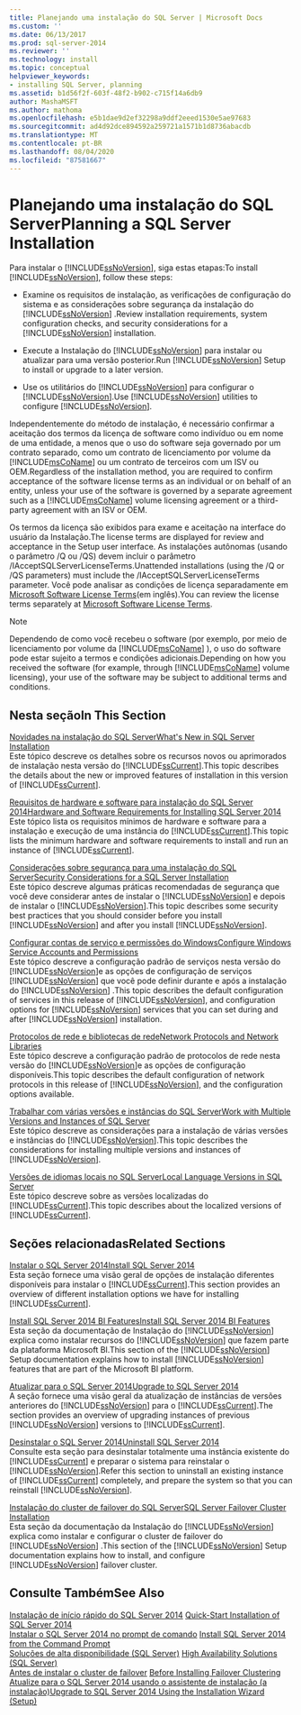 ```yaml
---
title: Planejando uma instalação do SQL Server | Microsoft Docs
ms.custom: ''
ms.date: 06/13/2017
ms.prod: sql-server-2014
ms.reviewer: ''
ms.technology: install
ms.topic: conceptual
helpviewer_keywords:
- installing SQL Server, planning
ms.assetid: b1d56f2f-603f-48f2-b902-c715f14a6db9
author: MashaMSFT
ms.author: mathoma
ms.openlocfilehash: e5b1dae9d2ef32298a9ddf2eeed1530e5ae97683
ms.sourcegitcommit: ad4d92dce894592a259721a1571b1d8736abacdb
ms.translationtype: MT
ms.contentlocale: pt-BR
ms.lasthandoff: 08/04/2020
ms.locfileid: "87581667"
---
```

# <a name="planning-a-sql-server-installation"></a><span data-ttu-id="48f4d-102">Planejando uma instalação do SQL Server</span><span class="sxs-lookup"><span data-stu-id="48f4d-102">Planning a SQL Server Installation</span></span>
  <span data-ttu-id="48f4d-103">Para instalar o [!INCLUDE[ssNoVersion](../../includes/ssnoversion-md.md)], siga estas etapas:</span><span class="sxs-lookup"><span data-stu-id="48f4d-103">To install [!INCLUDE[ssNoVersion](../../includes/ssnoversion-md.md)], follow these steps:</span></span>  
  
-   <span data-ttu-id="48f4d-104">Examine os requisitos de instalação, as verificações de configuração do sistema e as considerações sobre segurança da instalação do [!INCLUDE[ssNoVersion](../../includes/ssnoversion-md.md)] .</span><span class="sxs-lookup"><span data-stu-id="48f4d-104">Review installation requirements, system configuration checks, and security considerations for a [!INCLUDE[ssNoVersion](../../includes/ssnoversion-md.md)] installation.</span></span>  
  
-   <span data-ttu-id="48f4d-105">Execute a Instalação do [!INCLUDE[ssNoVersion](../../includes/ssnoversion-md.md)] para instalar ou atualizar para uma versão posterior.</span><span class="sxs-lookup"><span data-stu-id="48f4d-105">Run [!INCLUDE[ssNoVersion](../../includes/ssnoversion-md.md)] Setup to install or upgrade to a later version.</span></span>  
  
-   <span data-ttu-id="48f4d-106">Use os utilitários do [!INCLUDE[ssNoVersion](../../includes/ssnoversion-md.md)] para configurar o [!INCLUDE[ssNoVersion](../../includes/ssnoversion-md.md)].</span><span class="sxs-lookup"><span data-stu-id="48f4d-106">Use [!INCLUDE[ssNoVersion](../../includes/ssnoversion-md.md)] utilities to configure [!INCLUDE[ssNoVersion](../../includes/ssnoversion-md.md)].</span></span>  
  
 <span data-ttu-id="48f4d-107">Independentemente do método de instalação, é necessário confirmar a aceitação dos termos da licença de software como indivíduo ou em nome de uma entidade, a menos que o uso do software seja governado por um contrato separado, como um contrato de licenciamento por volume da [!INCLUDE[msCoName](../../includes/msconame-md.md)] ou um contrato de terceiros com um ISV ou OEM.</span><span class="sxs-lookup"><span data-stu-id="48f4d-107">Regardless of the installation method, you are required to confirm acceptance of the software license terms as an individual or on behalf of an entity, unless your use of the software is governed by a separate agreement such as a [!INCLUDE[msCoName](../../includes/msconame-md.md)] volume licensing agreement or a third-party agreement with an ISV or OEM.</span></span>  
  
 <span data-ttu-id="48f4d-108">Os termos da licença são exibidos para exame e aceitação na interface do usuário da Instalação.</span><span class="sxs-lookup"><span data-stu-id="48f4d-108">The license terms are displayed for review and acceptance in the Setup user interface.</span></span> <span data-ttu-id="48f4d-109">As instalações autônomas (usando o parâmetro /Q ou /QS) devem incluir o parâmetro /IAcceptSQLServerLicenseTerms.</span><span class="sxs-lookup"><span data-stu-id="48f4d-109">Unattended installations (using the /Q or /QS parameters) must include the /IAcceptSQLServerLicenseTerms parameter.</span></span> <span data-ttu-id="48f4d-110">Você pode analisar as condições de licença separadamente em [Microsoft Software License Terms](https://go.microsoft.com/fwlink/?LinkID=148209)(em inglês).</span><span class="sxs-lookup"><span data-stu-id="48f4d-110">You can review the license terms separately at [Microsoft Software License Terms](https://go.microsoft.com/fwlink/?LinkID=148209).</span></span>  
  
> [!NOTE]  
>  <span data-ttu-id="48f4d-111">Dependendo de como você recebeu o software (por exemplo, por meio de licenciamento por volume da [!INCLUDE[msCoName](../../includes/msconame-md.md)] ), o uso do software pode estar sujeito a termos e condições adicionais.</span><span class="sxs-lookup"><span data-stu-id="48f4d-111">Depending on how you received the software (for example, through [!INCLUDE[msCoName](../../includes/msconame-md.md)] volume licensing), your use of the software may be subject to additional terms and conditions.</span></span>  
  
## <a name="in-this-section"></a><span data-ttu-id="48f4d-112">Nesta seção</span><span class="sxs-lookup"><span data-stu-id="48f4d-112">In This Section</span></span>  
 [<span data-ttu-id="48f4d-113">Novidades na instalação do SQL Server</span><span class="sxs-lookup"><span data-stu-id="48f4d-113">What's New in SQL Server Installation</span></span>](../../../2014/sql-server/install/what-s-new-in-sql-server-installation.md)  
 <span data-ttu-id="48f4d-114">Este tópico descreve os detalhes sobre os recursos novos ou aprimorados de instalação nesta versão do [!INCLUDE[ssCurrent](../../includes/sscurrent-md.md)].</span><span class="sxs-lookup"><span data-stu-id="48f4d-114">This topic describes the details about the new or improved features of installation in this version of [!INCLUDE[ssCurrent](../../includes/sscurrent-md.md)].</span></span>  
  
 [<span data-ttu-id="48f4d-115">Requisitos de hardware e software para instalação do SQL Server 2014</span><span class="sxs-lookup"><span data-stu-id="48f4d-115">Hardware and Software Requirements for Installing SQL Server 2014</span></span>](hardware-and-software-requirements-for-installing-sql-server.md)  
 <span data-ttu-id="48f4d-116">Este tópico lista os requisitos mínimos de hardware e software para a instalação e execução de uma instância do [!INCLUDE[ssCurrent](../../includes/sscurrent-md.md)].</span><span class="sxs-lookup"><span data-stu-id="48f4d-116">This topic lists the minimum hardware and software requirements to install and run an instance of [!INCLUDE[ssCurrent](../../includes/sscurrent-md.md)].</span></span>  
  
 [<span data-ttu-id="48f4d-117">Considerações sobre segurança para uma instalação do SQL Server</span><span class="sxs-lookup"><span data-stu-id="48f4d-117">Security Considerations for a SQL Server Installation</span></span>](../../../2014/sql-server/install/security-considerations-for-a-sql-server-installation.md)  
 <span data-ttu-id="48f4d-118">Este tópico descreve algumas práticas recomendadas de segurança que você deve considerar antes de instalar o [!INCLUDE[ssNoVersion](../../includes/ssnoversion-md.md)] e depois de instalar o [!INCLUDE[ssNoVersion](../../includes/ssnoversion-md.md)].</span><span class="sxs-lookup"><span data-stu-id="48f4d-118">This topic describes some security best practices that you should consider before you install [!INCLUDE[ssNoVersion](../../includes/ssnoversion-md.md)] and after you install [!INCLUDE[ssNoVersion](../../includes/ssnoversion-md.md)].</span></span>  
  
 [<span data-ttu-id="48f4d-119">Configurar contas de serviço e permissões do Windows</span><span class="sxs-lookup"><span data-stu-id="48f4d-119">Configure Windows Service Accounts and Permissions</span></span>](../../database-engine/configure-windows/configure-windows-service-accounts-and-permissions.md)  
 <span data-ttu-id="48f4d-120">Este tópico descreve a configuração padrão de serviços nesta versão do [!INCLUDE[ssNoVersion](../../includes/ssnoversion-md.md)]e as opções de configuração de serviços [!INCLUDE[ssNoVersion](../../includes/ssnoversion-md.md)] que você pode definir durante e após a instalação do [!INCLUDE[ssNoVersion](../../includes/ssnoversion-md.md)] .</span><span class="sxs-lookup"><span data-stu-id="48f4d-120">This topic describes the default configuration of services in this release of [!INCLUDE[ssNoVersion](../../includes/ssnoversion-md.md)], and configuration options for [!INCLUDE[ssNoVersion](../../includes/ssnoversion-md.md)] services that you can set during and after [!INCLUDE[ssNoVersion](../../includes/ssnoversion-md.md)] installation.</span></span>  
  
 [<span data-ttu-id="48f4d-121">Protocolos de rede e bibliotecas de rede</span><span class="sxs-lookup"><span data-stu-id="48f4d-121">Network Protocols and Network Libraries</span></span>](../../../2014/sql-server/install/network-protocols-and-network-libraries.md)  
 <span data-ttu-id="48f4d-122">Este tópico descreve a configuração padrão de protocolos de rede nesta versão do [!INCLUDE[ssNoVersion](../../includes/ssnoversion-md.md)]e as opções de configuração disponíveis.</span><span class="sxs-lookup"><span data-stu-id="48f4d-122">This topic describes the default configuration of network protocols in this release of [!INCLUDE[ssNoVersion](../../includes/ssnoversion-md.md)], and the configuration options available.</span></span>  
  
 [<span data-ttu-id="48f4d-123">Trabalhar com várias versões e instâncias do SQL Server</span><span class="sxs-lookup"><span data-stu-id="48f4d-123">Work with Multiple Versions and Instances of SQL Server</span></span>](../../../2014/sql-server/install/work-with-multiple-versions-and-instances-of-sql-server.md)  
 <span data-ttu-id="48f4d-124">Este tópico descreve as considerações para a instalação de várias versões e instâncias do [!INCLUDE[ssNoVersion](../../includes/ssnoversion-md.md)].</span><span class="sxs-lookup"><span data-stu-id="48f4d-124">This topic describes the considerations for installing multiple versions and instances of [!INCLUDE[ssNoVersion](../../includes/ssnoversion-md.md)].</span></span>  
  
 [<span data-ttu-id="48f4d-125">Versões de idiomas locais no SQL Server</span><span class="sxs-lookup"><span data-stu-id="48f4d-125">Local Language Versions in SQL Server</span></span>](../../../2014/sql-server/install/local-language-versions-in-sql-server.md)  
 <span data-ttu-id="48f4d-126">Este tópico descreve sobre as versões localizadas do [!INCLUDE[ssCurrent](../../includes/sscurrent-md.md)].</span><span class="sxs-lookup"><span data-stu-id="48f4d-126">This topic describes about the localized versions of [!INCLUDE[ssCurrent](../../includes/sscurrent-md.md)].</span></span>  
  
## <a name="related-sections"></a><span data-ttu-id="48f4d-127">Seções relacionadas</span><span class="sxs-lookup"><span data-stu-id="48f4d-127">Related Sections</span></span>  
 [<span data-ttu-id="48f4d-128">Instalar o SQL Server 2014</span><span class="sxs-lookup"><span data-stu-id="48f4d-128">Install SQL Server 2014</span></span>](../../database-engine/install-windows/install-sql-server.md)  
 <span data-ttu-id="48f4d-129">Esta seção fornece uma visão geral de opções de instalação diferentes disponíveis para instalar o [!INCLUDE[ssCurrent](../../includes/sscurrent-md.md)].</span><span class="sxs-lookup"><span data-stu-id="48f4d-129">This section provides an overview of different installation options we have for installing [!INCLUDE[ssCurrent](../../includes/sscurrent-md.md)].</span></span>  
  
 [<span data-ttu-id="48f4d-130">Install SQL Server 2014 BI Features</span><span class="sxs-lookup"><span data-stu-id="48f4d-130">Install SQL Server 2014 BI Features</span></span>](install-sql-server-business-intelligence-features.md)  
 <span data-ttu-id="48f4d-131">Esta seção da documentação de Instalação do [!INCLUDE[ssNoVersion](../../includes/ssnoversion-md.md)] explica como instalar recursos do [!INCLUDE[ssNoVersion](../../includes/ssnoversion-md.md)] que fazem parte da plataforma Microsoft BI.</span><span class="sxs-lookup"><span data-stu-id="48f4d-131">This section of the [!INCLUDE[ssNoVersion](../../includes/ssnoversion-md.md)] Setup documentation explains how to install [!INCLUDE[ssNoVersion](../../includes/ssnoversion-md.md)] features that are part of the Microsoft BI platform.</span></span>  
  
 [<span data-ttu-id="48f4d-132">Atualizar para o SQL Server 2014</span><span class="sxs-lookup"><span data-stu-id="48f4d-132">Upgrade to SQL Server 2014</span></span>](../../database-engine/install-windows/upgrade-sql-server.md)  
 <span data-ttu-id="48f4d-133">A seção fornece uma visão geral da atualização de instâncias de versões anteriores do [!INCLUDE[ssNoVersion](../../includes/ssnoversion-md.md)] para o [!INCLUDE[ssCurrent](../../includes/sscurrent-md.md)].</span><span class="sxs-lookup"><span data-stu-id="48f4d-133">The section provides an overview of upgrading instances of previous [!INCLUDE[ssNoVersion](../../includes/ssnoversion-md.md)] versions to [!INCLUDE[ssCurrent](../../includes/sscurrent-md.md)].</span></span>  
  
 [<span data-ttu-id="48f4d-134">Desinstalar o SQL Server 2014</span><span class="sxs-lookup"><span data-stu-id="48f4d-134">Uninstall SQL Server 2014</span></span>](uninstall-sql-server.md)  
 <span data-ttu-id="48f4d-135">Consulte esta seção para desinstalar totalmente uma instância existente do [!INCLUDE[ssCurrent](../../includes/sscurrent-md.md)] e preparar o sistema para reinstalar o [!INCLUDE[ssNoVersion](../../includes/ssnoversion-md.md)].</span><span class="sxs-lookup"><span data-stu-id="48f4d-135">Refer this section to uninstall an existing instance of [!INCLUDE[ssCurrent](../../includes/sscurrent-md.md)] completely, and prepare the system so that you can reinstall [!INCLUDE[ssNoVersion](../../includes/ssnoversion-md.md)].</span></span>  
  
 [<span data-ttu-id="48f4d-136">Instalação do cluster de failover do SQL Server</span><span class="sxs-lookup"><span data-stu-id="48f4d-136">SQL Server Failover Cluster Installation</span></span>](../failover-clusters/install/sql-server-failover-cluster-installation.md)  
 <span data-ttu-id="48f4d-137">Esta seção da documentação da Instalação do [!INCLUDE[ssNoVersion](../../includes/ssnoversion-md.md)] explica como instalar e configurar o cluster de failover do [!INCLUDE[ssNoVersion](../../includes/ssnoversion-md.md)] .</span><span class="sxs-lookup"><span data-stu-id="48f4d-137">This section of the [!INCLUDE[ssNoVersion](../../includes/ssnoversion-md.md)] Setup documentation explains how to install, and configure [!INCLUDE[ssNoVersion](../../includes/ssnoversion-md.md)] failover cluster.</span></span>  
  
## <a name="see-also"></a><span data-ttu-id="48f4d-138">Consulte Também</span><span class="sxs-lookup"><span data-stu-id="48f4d-138">See Also</span></span>  
 <span data-ttu-id="48f4d-139">[Instalação de início rápido do SQL Server 2014](../../../2014/getting-started/quick-start-installation-of-sql-server-2014.md) </span><span class="sxs-lookup"><span data-stu-id="48f4d-139">[Quick-Start Installation of SQL Server 2014](../../../2014/getting-started/quick-start-installation-of-sql-server-2014.md) </span></span>  
 <span data-ttu-id="48f4d-140">[Instalar o SQL Server 2014 no prompt de comando](../../database-engine/install-windows/install-sql-server-from-the-command-prompt.md) </span><span class="sxs-lookup"><span data-stu-id="48f4d-140">[Install SQL Server 2014 from the Command Prompt](../../database-engine/install-windows/install-sql-server-from-the-command-prompt.md) </span></span>  
 <span data-ttu-id="48f4d-141">[Soluções de alta disponibilidade &#40;SQL Server&#41;](../failover-clusters/high-availability-solutions-sql-server.md) </span><span class="sxs-lookup"><span data-stu-id="48f4d-141">[High Availability Solutions &#40;SQL Server&#41;](../failover-clusters/high-availability-solutions-sql-server.md) </span></span>  
 <span data-ttu-id="48f4d-142">[Antes de instalar o cluster de failover](../failover-clusters/install/before-installing-failover-clustering.md) </span><span class="sxs-lookup"><span data-stu-id="48f4d-142">[Before Installing Failover Clustering](../failover-clusters/install/before-installing-failover-clustering.md) </span></span>  
 [<span data-ttu-id="48f4d-143">Atualize para o SQL Server 2014 usando o assistente de instalação &#40;a instalação&#41;</span><span class="sxs-lookup"><span data-stu-id="48f4d-143">Upgrade to SQL Server 2014 Using the Installation Wizard &#40;Setup&#41;</span></span>](../../database-engine/install-windows/upgrade-sql-server-using-the-installation-wizard-setup.md)  
  
  
